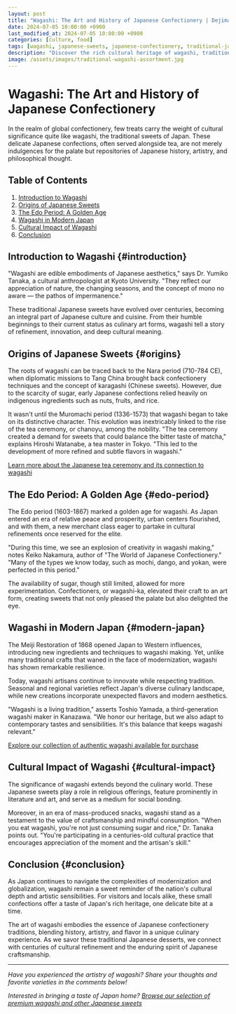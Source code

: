 ```yaml
---
layout: post
title: "Wagashi: The Art and History of Japanese Confectionery | Dejima Store"
date: 2024-07-05 10:00:00 +0900
last_modified_at: 2024-07-05 10:00:00 +0900
categories: [culture, food]
tags: [wagashi, japanese-sweets, japanese-confectionery, traditional-japanese-desserts]
description: "Discover the rich cultural heritage of wagashi, traditional Japanese sweets. Learn how these delicate confections embody centuries of artistry and philosophy in Japan's culinary landscape."
image: /assets/images/traditional-wagashi-assortment.jpg
---
```


# Wagashi: The Art and History of Japanese Confectionery

In the realm of global confectionery, few treats carry the weight of cultural significance quite like wagashi, the traditional sweets of Japan. These delicate Japanese confections, often served alongside tea, are not merely indulgences for the palate but repositories of Japanese history, artistry, and philosophical thought.

## Table of Contents
1. [Introduction to Wagashi](#introduction)
2. [Origins of Japanese Sweets](#origins)
3. [The Edo Period: A Golden Age](#edo-period)
4. [Wagashi in Modern Japan](#modern-japan)
5. [Cultural Impact of Wagashi](#cultural-impact)
6. [Conclusion](#conclusion)

## Introduction to Wagashi {#introduction}

"Wagashi are edible embodiments of Japanese aesthetics," says Dr. Yumiko Tanaka, a cultural anthropologist at Kyoto University. "They reflect our appreciation of nature, the changing seasons, and the concept of mono no aware — the pathos of impermanence."

These traditional Japanese sweets have evolved over centuries, becoming an integral part of Japanese culture and cuisine. From their humble beginnings to their current status as culinary art forms, wagashi tell a story of refinement, innovation, and deep cultural meaning.

## Origins of Japanese Sweets {#origins}

The roots of wagashi can be traced back to the Nara period (710-784 CE), when diplomatic missions to Tang China brought back confectionery techniques and the concept of karagashi (Chinese sweets). However, due to the scarcity of sugar, early Japanese confections relied heavily on indigenous ingredients such as nuts, fruits, and rice.

It wasn't until the Muromachi period (1336-1573) that wagashi began to take on its distinctive character. This evolution was inextricably linked to the rise of the tea ceremony, or chanoyu, among the nobility. "The tea ceremony created a demand for sweets that could balance the bitter taste of matcha," explains Hiroshi Watanabe, a tea master in Tokyo. "This led to the development of more refined and subtle flavors in wagashi."

[Learn more about the Japanese tea ceremony and its connection to wagashi](/blog/japanese-tea-ceremony)

## The Edo Period: A Golden Age {#edo-period}

The Edo period (1603-1867) marked a golden age for wagashi. As Japan entered an era of relative peace and prosperity, urban centers flourished, and with them, a new merchant class eager to partake in cultural refinements once reserved for the elite.

"During this time, we see an explosion of creativity in wagashi making," notes Keiko Nakamura, author of "The World of Japanese Confectionery." "Many of the types we know today, such as mochi, dango, and yokan, were perfected in this period."

The availability of sugar, though still limited, allowed for more experimentation. Confectioners, or wagashi-ka, elevated their craft to an art form, creating sweets that not only pleased the palate but also delighted the eye.

## Wagashi in Modern Japan {#modern-japan}

The Meiji Restoration of 1868 opened Japan to Western influences, introducing new ingredients and techniques to wagashi making. Yet, unlike many traditional crafts that waned in the face of modernization, wagashi has shown remarkable resilience.

Today, wagashi artisans continue to innovate while respecting tradition. Seasonal and regional varieties reflect Japan's diverse culinary landscape, while new creations incorporate unexpected flavors and modern aesthetics.

"Wagashi is a living tradition," asserts Toshio Yamada, a third-generation wagashi maker in Kanazawa. "We honor our heritage, but we also adapt to contemporary tastes and sensibilities. It's this balance that keeps wagashi relevant."

[Explore our collection of authentic wagashi available for purchase](/products/wagashi-collection)

## Cultural Impact of Wagashi {#cultural-impact}

The significance of wagashi extends beyond the culinary world. These Japanese sweets play a role in religious offerings, feature prominently in literature and art, and serve as a medium for social bonding.

Moreover, in an era of mass-produced snacks, wagashi stand as a testament to the value of craftsmanship and mindful consumption. "When you eat wagashi, you're not just consuming sugar and rice," Dr. Tanaka points out. "You're participating in a centuries-old cultural practice that encourages appreciation of the moment and the artisan's skill."

## Conclusion {#conclusion}

As Japan continues to navigate the complexities of modernization and globalization, wagashi remain a sweet reminder of the nation's cultural depth and artistic sensibilities. For visitors and locals alike, these small confections offer a taste of Japan's rich heritage, one delicate bite at a time.

The art of wagashi embodies the essence of Japanese confectionery traditions, blending history, artistry, and flavor in a unique culinary experience. As we savor these traditional Japanese desserts, we connect with centuries of cultural refinement and the enduring spirit of Japanese craftsmanship.

---

*Have you experienced the artistry of wagashi? Share your thoughts and favorite varieties in the comments below!*

*Interested in bringing a taste of Japan home? [Browse our selection of premium wagashi and other Japanese sweets](/products/japanese-sweets)*

<script type="application/ld+json">
{
  "@context": "https://schema.org",
  "@type": "Article",
  "headline": "Wagashi: The Art and History of Japanese Confectionery",
  "description": "Discover the rich cultural heritage of wagashi, traditional Japanese sweets. Learn how these delicate confections embody centuries of artistry and philosophy in Japan's culinary landscape.",
  "image": "https://dejima.store/assets/images/traditional-wagashi-assortment.jpg",
  "author": {
    "@type": "Person",
    "name": "Dejima Store Blog Team"
  },
  "publisher": {
    "@type": "Organization",
    "name": "Dejima Store",
    "logo": {
      "@type": "ImageObject",
      "url": "https://dejima.store/assets/images/logo.png"
    }
  },
  "datePublished": "2024-07-15T10:00:00+09:00",
  "dateModified": "2024-07-15T10:00:00+09:00"
}
</script>
